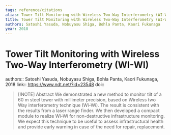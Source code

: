 ```yaml
---
tags: reference/citations
alias: Tower Tilt Monitoring with Wireless Two-Way Interferometry (WI-WI)
title: Tower Tilt Monitoring with Wireless Two-Way Interferometry (WI-WI)
authors: Satoshi Yasuda, Nobuyasu Shiga, Bohla Panta, Kaori Fukunaga
year: 2018
---
```

# Tower Tilt Monitoring with Wireless Two-Way Interferometry (WI-WI)
authors:: Satoshi Yasuda, Nobuyasu Shiga, Bohla Panta, Kaori Fukunaga, 2018
link:: https://www.ndt.net/?id=23548
doi:: 
> [!NOTE] Abstract
> We demonstrated a new method to monitor tilt of a 60 m steel tower with millimeter precision, based on Wireless two Way interferometry technique (Wi-Wi). The result is consistent with the results from a laser range finder. We then developed a compact module to realize Wi-Wi for non-destructive infrastructure monitoring. We expect this technique to be useful to assess infrastructural health and provide early warning in case of the need for repair, replacement.

